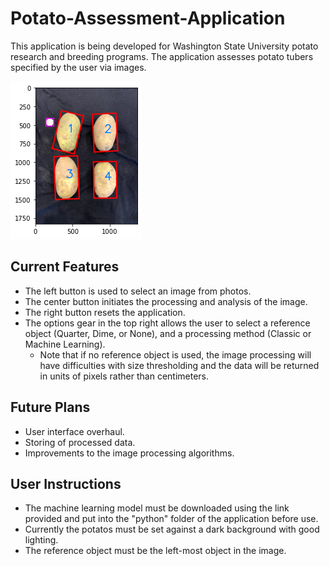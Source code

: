 # Potato-Assessment-Application
This application is being developed for Washington State University potato research and breeding programs. The application assesses potato tubers specified by the user via images.

![plot](./test_images/title_img_dont_use.png)


## Current Features
* The left button is used to select an image from photos.
* The center button initiates the processing and analysis of the image.
* The right button resets the application.
* The options gear in the top right allows the user to select a reference object (Quarter, Dime, or None), and a processing method (Classic or Machine Learning).
  * Note that if no reference object is used, the image processing will have difficulties with size thresholding and the data will be returned in units of pixels rather than centimeters.

## Future Plans
* User interface overhaul.
* Storing of processed data.
* Improvements to the image processing algorithms.


## User Instructions
* The machine learning model must be downloaded using the link provided and put into the "python" folder of the application before use.
* Currently the potatos must be set against a dark background with good lighting. 
* The reference object must be the left-most object in the image.
